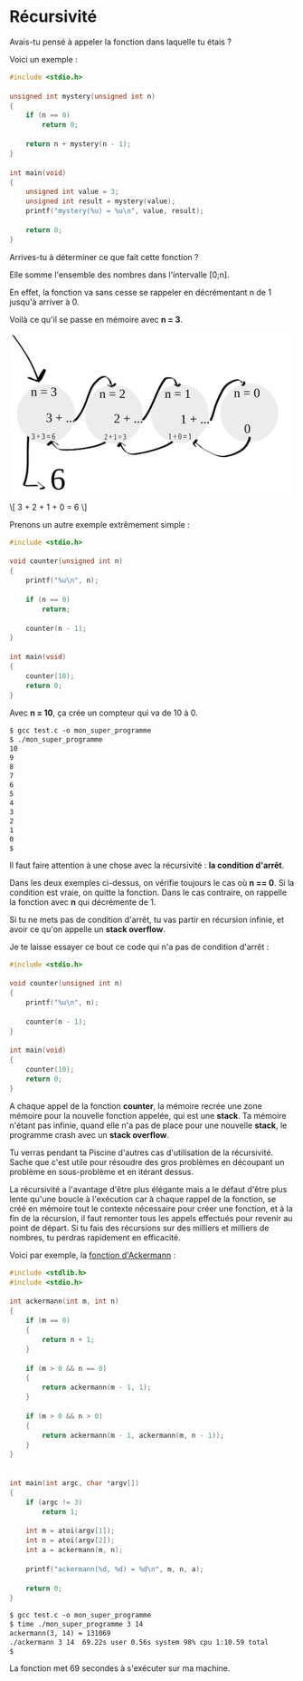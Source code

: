 # Récursivité

Avais-tu pensé à appeler la fonction dans laquelle tu étais ?

Voici un exemple :

```c
#include <stdio.h>

unsigned int mystery(unsigned int n)
{
    if (n == 0)
        return 0;

    return n + mystery(n - 1);
}

int main(void)
{
    unsigned int value = 3;
    unsigned int result = mystery(value);
    printf("mystery(%u) = %u\n", value, result);

    return 0;
}
```

Arrives-tu à déterminer ce que fait cette fonction ?

Elle somme l'ensemble des nombres dans l'intervalle [0;n].

En effet, la fonction va sans cesse se rappeler en décrémentant n de 1 jusqu'à
arriver à 0.

Voilà ce qu'il se passe en mémoire avec **n = 3**.

![n = 3](./recursive/recursive.svg "n = 3")

\\[ 3 + 2 + 1 + 0 = 6 \\]

Prenons un autre exemple extrêmement simple :

```c
#include <stdio.h>

void counter(unsigned int n)
{
    printf("%u\n", n);

    if (n == 0)
        return;

    counter(n - 1);
}

int main(void)
{
    counter(10);
    return 0;
}
```

Avec **n = 10**, ça crée un compteur qui va de 10 à 0.

```text
$ gcc test.c -o mon_super_programme
$ ./mon_super_programme
10
9
8
7
6
5
4
3
2
1
0
$
```

Il faut faire attention à une chose avec la récursivité : **la condition
d'arrêt**.

Dans les deux exemples ci-dessus, on vérifie toujours le cas où **n == 0**. Si
la condition est vraie, on quitte la fonction. Dans le cas contraire, on
rappelle la fonction avec **n** qui décrémente de 1.

Si tu ne mets pas de condition d'arrêt, tu vas partir en récursion infinie, et
avoir ce qu'on appelle un **stack overflow**.


Je te laisse essayer ce bout ce code qui n'a pas de condition d'arrêt :

```c
#include <stdio.h>

void counter(unsigned int n)
{
    printf("%u\n", n);

    counter(n - 1);
}

int main(void)
{
    counter(10);
    return 0;
}
```

A chaque appel de la fonction **counter**, la mémoire recrée une zone mémoire
pour la nouvelle fonction appelée, qui est une **stack**. Ta mémoire n'étant pas
infinie, quand elle n'a pas de place pour une nouvelle **stack**, le programme
crash avec un **stack overflow**.

Tu verras pendant ta Piscine d'autres cas d'utilisation de la récursivité. Sache
que c'est utile pour résoudre des gros problèmes en découpant un problème en
sous-problème et en itérant dessus.

La récursivité a l'avantage d'être plus élégante mais a le défaut d'être plus
lente qu'une boucle à l'exécution car à chaque rappel de la fonction, se créé en
mémoire tout le contexte nécessaire pour créer une fonction, et à la fin de la
récursion, il faut remonter tous les appels effectués pour revenir au point de
départ. Si tu fais des récursions sur des milliers et milliers de nombres, tu
perdras rapidement en efficacité.

Voici par exemple, la [fonction d'Ackermann](https://fr.wikipedia.org/wiki/Fonction_d%27Ackermann) :

```c
#include <stdlib.h>
#include <stdio.h>

int ackermann(int m, int n)
{
    if (m == 0)
    {
        return n + 1;
    }

    if (m > 0 && n == 0)
    {
        return ackermann(m - 1, 1);
    }

    if (m > 0 && n > 0)
    {
        return ackermann(m - 1, ackermann(m, n - 1));
    }
}


int main(int argc, char *argv[])
{
    if (argc != 3)
        return 1;

    int m = atoi(argv[1]);
    int n = atoi(argv[2]);
    int a = ackermann(m, n);

    printf("ackermann(%d, %d) = %d\n", m, n, a);

    return 0;
}
```

```text
$ gcc test.c -o mon_super_programme
$ time ./mon_super_programme 3 14
ackermann(3, 14) = 131069
./ackermann 3 14  69.22s user 0.56s system 98% cpu 1:10.59 total
$
```
La fonction met 69 secondes à s'exécuter sur ma machine.
